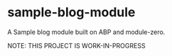 # sample-blog-module
A Sample blog module built on ABP and module-zero.

NOTE: THIS PROJECT IS WORK-IN-PROGRESS
